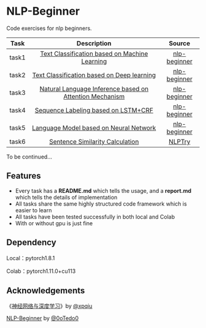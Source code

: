 # NLP-Beginner

Code exercises for nlp beginners.

| Task  |                         Description                          |                            Source                            |
| :---: | :----------------------------------------------------------: | :----------------------------------------------------------: |
| task1 |   [Text Classification based on Machine Learning](./task1)   |   [nlp-beginner](https://github.com/FudanNLP/nlp-beginner)   |
| task2 |    [Text Classification based on Deep learning](./task2)     |   [nlp-beginner](https://github.com/FudanNLP/nlp-beginner)   |
| task3 | [Natural Language Inference based on Attention Mechanism](./task3) |   [nlp-beginner](https://github.com/FudanNLP/nlp-beginner)   |
| task4 |        [Sequence Labeling based on LSTM+CRF](./task4)        |   [nlp-beginner](https://github.com/FudanNLP/nlp-beginner)   |
| task5 |      [Language Model based on Neural Network](./task5)       |   [nlp-beginner](https://github.com/FudanNLP/nlp-beginner)   |
| task6 |          [Sentence Similarity Calculation](./task6)          | [NLPTry](https://github.com/LooperXX/NLPTry/tree/master/6%20-%20Semantic%20Textual%20Similarity) |

To be continued...

## Features

- Every task has a **README.md** which tells the usage, and a **report.md** which tells the details of implementation
- All tasks share the same highly structured code framework which is easier to learn
- All tasks have been tested successfully in both local and Colab
- With or without gpu is just fine

## Dependency

Local：pytorch1.8.1

Colab：pytorch1.11.0+cu113

## Acknowledgements

《[神经网络与深度学习](https://nndl.github.io/)》by [@xpqiu](https://github.com/xpqiu)

[NLP-Beginner](https://github.com/0oTedo0/NLP-Beginner) by [@0oTedo0](https://github.com/0oTedo0)